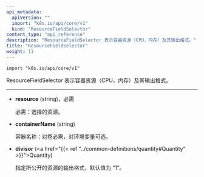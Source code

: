 ```yaml
---
api_metadata:
  apiVersion: ""
  import: "k8s.io/api/core/v1"
  kind: "ResourceFieldSelector"
content_type: "api_reference"
description: "ResourceFieldSelector 表示容器资源（CPU，内存）及其输出格式。"
title: "ResourceFieldSelector"
weight: 11
---
```

<!-- 
api_metadata:
  apiVersion: ""
  import: "k8s.io/api/core/v1"
  kind: "ResourceFieldSelector"
content_type: "api_reference"
description: "ResourceFieldSelector represents container resources (cpu, memory) and their output format."
title: "ResourceFieldSelector"
weight: 11
auto_generated: true
-->

`import "k8s.io/api/core/v1"`

<!--
ResourceFieldSelector represents container resources (cpu, memory) and their output format
-->
ResourceFieldSelector 表示容器资源（CPU，内存）及其输出格式。

<hr>

- **resource** (string)，必需

  <!--
  Required: resource to select
  -->
  必需：选择的资源。

- **containerName** (string)

  <!--
  Container name: required for volumes, optional for env vars
  -->
  容器名称：对卷必需，对环境变量可选。

- **divisor** (<a href="{{< ref "../common-definitions/quantity#Quantity" >}}">Quantity</a>)

  <!--
  Specifies the output format of the exposed resources, defaults to "1"
  -->
  指定所公开的资源的输出格式，默认值为 “1”。
